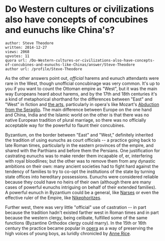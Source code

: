 # Do Western cultures or civilizations also have concepts of concubines and eunuchs like China's?

	author: Steve Theodore
	written: 2014-12-27
	views: 2068
	upvotes: 11
	quora url: /Do-Western-cultures-or-civilizations-also-have-concepts-of-concubines-and-eunuchs-like-Chinas/answer/Steve-Theodore
	author url: /profile/Steve-Theodore


As the other answers point out, _official_ harems and eunuch attendants were rare in the West, though unofficial concubinage was very common. It's up to you if you want to count the Ottoman empire as "West", but it was the main way Europeans heard about harems, and by the 17th and 18th centuries it's a kind of metaphorical shorthand for the differences between "East" and "West" in fiction and [the arts](http://www.tokyojinja.com/tag/lawrence-alma-tadema/), particularly in opera's like Mozart's [Abduction from the Seraglio](http://en.wikipedia.org/wiki/Die_Entf%C3%BChrung_aus_dem_Serail). The main difference between Europe on the one hand and China, India and the Islamic world on the other is that there was no native European tradition of plural marriage, so there was no officially acceptable way for the powerful to flaunt their concubines. 

Byzantium, on the border between "East" and "West," definitely inherited the tradition of using eunuchs as court officials -- a practice going back to late Roman times, particularly in the eastern provinces of the empire, and shared with the Parthians and before them the Persians. One justification for castrating eunuchs was to make render them incapable of, er, interfering with royal bloodlines; but the other was to remove them from any dynastic ambitions on their own: many ancient societies had to fight hard against the tendency of families to try to co-opt the institutions of the state by turning state offices into hereditary possessions. Eunuchs were considered reliable because they could have no heirs of their own (although there are many cases of powerful eunuchs intriguing on behalf of their extended families). A powerful eunuch in Byzantium could be a general, like [Narses](http://en.wikipedia.org/wiki/Narses) or even the effective ruler of the Empire, like [Nikephoritzes](http://en.wikipedia.org/wiki/Nikephoritzes).

Further west, there was very little "official" use of castration -- in part because the tradition hadn't existed farther west in Roman times and in part because the western clergy, being celibate, fulfilled some of the same functions (Byzantine Orthodox clergy could marry). In the 15th or 16th century the practice became popular in [opera](http://en.wikipedia.org/wiki/Castrato) as a way of preserving the high voices of young boys, as luridly chronicled by [Anne Rice](http://www.nytimes.com/1982/10/10/books/luxury-sex-and-music.html).

